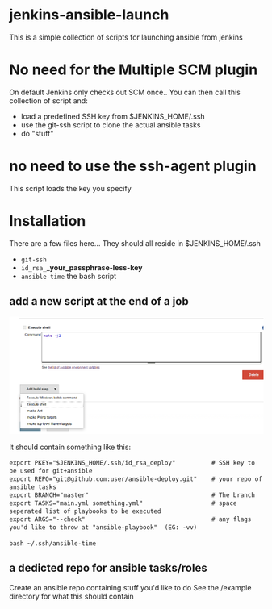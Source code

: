 # jenkins-ansible-launch
This is a simple collection of scripts for launching ansible from jenkins


# No need for the Multiple SCM plugin
On default Jenkins only checks out SCM once..
You can then call this collection of script and:
- load a predefined SSH key from $JENKINS_HOME/.ssh
- use the git-ssh script to clone the actual ansible tasks
- do "stuff"

# no need to use the ssh-agent plugin
This script loads the key you specify

# Installation

There are a few files here... They should all reside in $JENKINS_HOME/.ssh

- ```git-ssh```
- ```id_rsa_```_**your_passphrase-less-key**
- ```ansible-time``` the bash script

## add a new script at the end of a job

![Jenkins add script](https://raw.githubusercontent.com/starkers/jenkins-ansible-launch/master/img/Selection_131.png "Add a script")


It should contain something like this:

```
export PKEY="$JENKINS_HOME/.ssh/id_rsa_deploy"          # SSH key to be used for git+ansible
export REPO="git@github.com:user/ansible-deploy.git"    # your repo of ansible tasks
export BRANCH="master"                                  # The branch
export TASKS="main.yml something.yml"                   # space seperated list of playbooks to be executed
export ARGS="--check"                                   # any flags you'd like to throw at "ansible-playbook"  (EG: -vv)

bash ~/.ssh/ansible-time
```

## a dedicted repo for ansible tasks/roles
Create an ansible repo containing stuff you'd like to do
See the /example directory for what this should contain

